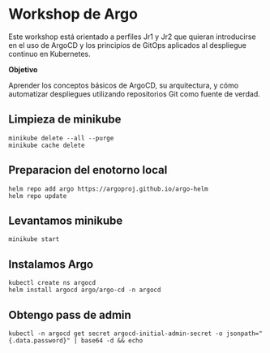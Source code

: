 # Workshop de Argo
Este workshop está orientado a perfiles Jr1 y Jr2 que quieran introducirse en el uso de ArgoCD y los principios de GitOps aplicados al despliegue continuo en Kubernetes.

**Objetivo**

Aprender los conceptos básicos de ArgoCD, su arquitectura, y cómo automatizar despliegues utilizando repositorios Git como fuente de verdad.

## Limpieza de minikube
```shell
minikube delete --all --purge
minikube cache delete 
```

## Preparacion del enotorno local
```shell
helm repo add argo https://argoproj.github.io/argo-helm
helm repo update
```

## Levantamos minikube
```shell
minikube start
```

## Instalamos Argo
```shell
kubectl create ns argocd
helm install argocd argo/argo-cd -n argocd
```

## Obtengo pass de admin
```shell
kubectl -n argocd get secret argocd-initial-admin-secret -o jsonpath="{.data.password}" | base64 -d && echo
```